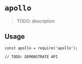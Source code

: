# `apollo`

> TODO: description

## Usage

```
const apollo = require('apollo');

// TODO: DEMONSTRATE API
```
